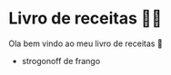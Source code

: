 # Livro de receitas :man_cook:

Ola bem vindo ao meu livro de receitas :wave:

- strogonoff de frango

  

